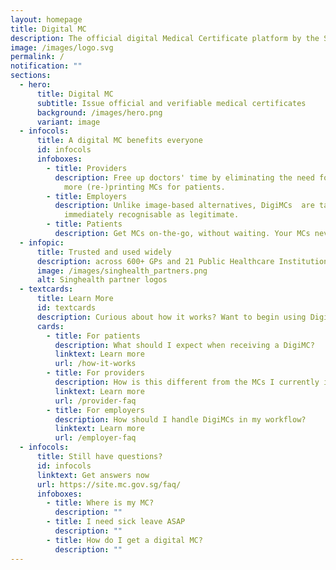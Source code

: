 ```yaml
---
layout: homepage
title: Digital MC
description: The official digital Medical Certificate platform by the Singapore Government
image: /images/logo.svg
permalink: /
notification: ""
sections:
  - hero:
      title: Digital MC
      subtitle: Issue official and verifiable medical certificates
      background: /images/hero.png
      variant: image
  - infocols:
      title: A digital MC benefits everyone
      id: infocols
      infoboxes:
        - title: Providers
          description: Free up doctors' time by eliminating the need for signatures. No
            more (re-)printing MCs for patients.
        - title: Employers
          description: Unlike image-based alternatives, DigiMCs  are tamper-proof and are
            immediately recognisable as legitimate.
        - title: Patients
          description: Get MCs on-the-go, without waiting. Your MCs never get lost.
  - infopic:
      title: Trusted and used widely
      description: across 600+ GPs and 21 Public Healthcare Institutions
      image: /images/singhealth_partners.png
      alt: Singhealth partner logos
  - textcards:
      title: Learn More
      id: textcards
      description: Curious about how it works? Want to begin using DigiMC?
      cards:
        - title: For patients
          description: What should I expect when receiving a DigiMC?
          linktext: Learn more
          url: /how-it-works
        - title: For providers
          description: How is this different from the MCs I currently issue?
          linktext: Learn more
          url: /provider-faq
        - title: For employers
          description: How should I handle DigiMCs in my workflow?
          linktext: Learn more
          url: /employer-faq
  - infocols:
      title: Still have questions?
      id: infocols
      linktext: Get answers now
      url: https://site.mc.gov.sg/faq/
      infoboxes:
        - title: Where is my MC?
          description: ""
        - title: I need sick leave ASAP
          description: ""
        - title: How do I get a digital MC?
          description: ""
---
```

